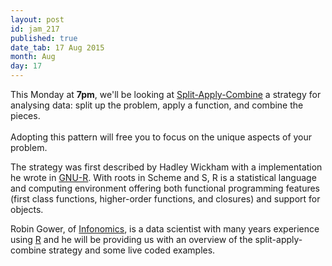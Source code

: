 ```yaml
---
layout: post
id: jam_217
published: true
date_tab: 17 Aug 2015
month: Aug
day: 17
---
```

<div>This Monday at <b>7pm</b>, we'll be looking at
<a href="http://www.jstatsoft.org/v40/i01/paper" target=
"_self">Split-Apply-Combine</a> a strategy for analysing
data: split up the problem, apply a function, and combine
the pieces.<br>
<br>
Adopting this pattern will free you to focus on the
unique aspects of your problem.
<p>The strategy was first described by Hadley Wickham
with a implementation he wrote in <a href=
"https://www.r-project.org/" target="_self">GNU-R</a>.
With roots in Scheme and S, R is a statistical language
and computing environment offering both functional
programming features (first class functions, higher-order
functions, and closures) and support for
objects.</p>Robin Gower, of <a href=
"http://infonomics.ltd.uk/" target=
"_self">Infonomics</a>, is a data scientist with many
years experience using <a href=
"https://www.r-project.org/" target="_self">R</a> and he
will be providing us with an overview of the
split-apply-combine strategy and some live coded
examples.<br>
</div>
